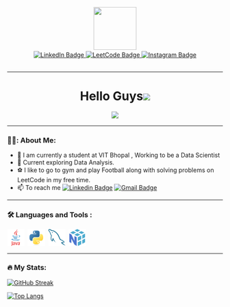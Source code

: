 <div id="header" align="center">
  <img src="https://media.giphy.com/media/vLlpbDafjgHystuJ0a/giphy.gif", width="100", height=100/>
  </div>
<div id="badges" align="center">
  <a href="https://www.linkedin.com/in/abhinandan-jain-90a725209/">
    <img src="https://img.shields.io/badge/LinkedIn-blue?style=for-the-badge&logo=linkedin&logoColor=white" alt="LinkedIn Badge"/>
  </a>
  <a href="https://leetcode.com/abhijain1911/">
  <img src="https://img.shields.io/badge/-LeetCode-FFA116?style=for-the-badge&logo=LeetCode&logoColor=black" alt="LeetCode Badge"/>
    </a>
  <a href="https://www.instagram.com/abhi_jain1911/">
  <img src="https://img.shields.io/badge/Instagram-E4405F?style=for-the-badge&logo=instagram&logoColor=white" alt="Instagram Badge"/>
  </a>
</div>
<div align="center">
  <img src="https://komarev.com/ghpvc/?username=Abhijain1911&style=flat-square&color=blue" alt=""/>
  </div>

---

  <h1 align="center">
  Hello Guys<img src="https://media.giphy.com/media/hvRJCLFzcasrR4ia7z/giphy.gif" width="30px"/>
</h1>
<div align="center">
  <img src="https://media.giphy.com/media/l46Cy1rHbQ92uuLXa/giphy.gif",height="300","width"="800"/>
  </div>
  
---

### 👨‍💻: About Me:
- :telescope: I am currently a student at VIT Bhopal , Working to be a Data Scientist
- :seedling: Current exploring Data Analysis.
- ⚽ I like to go to gym and play Football along with solving problems on LeetCode in my free time.
- :mailbox: To reach me [![Linkedin Badge](https://img.shields.io/badge/LinkdIn-blue?style=flat&logo=Linkedin&logoColor=white)]("https://www.linkedin.com/in/abhinandan-jain-90a725209/") [![Gmail Badge](https://img.shields.io/badge/Gmail-D14836?style=flat&logo=gmail&logoColor=white)]("jainabhinandan.19@gmail.com")

---

### :hammer_and_wrench: Languages and Tools :
<div>
  <img src="https://github.com/devicons/devicon/blob/master/icons/java/java-original-wordmark.svg" title="Java" alt="Java" width="40" height="40"/>&nbsp;
  <img src="https://github.com/devicons/devicon/blob/master/icons/python/python-original.svg" title="Python" alt="Python" width="40" height="40"/>&nbsp;
  <img src="https://github.com/devicons/devicon/blob/master/icons/mysql/mysql-original.svg" title="MySql" alt="MySql" width="40" height="40"/>&nbsp;
  <img src="https://github.com/devicons/devicon/blob/master/icons/numpy/numpy-original.svg" title="NumPy" alt="NumPy" width="40" height="40"/>&nbsp;
 
  ---
  
  ### :fire: My Stats:
  [![GitHub Streak](http://github-readme-streak-stats.herokuapp.com?user=Abhijain1911&theme=dark&background=000000)](https://git.io/streak-stats)
  
  [![Top Langs](https://github-readme-stats.vercel.app/api/top-langs/?username=Abhijain1911&layout=compact&theme=vision-friendly-dark)](https://github.com/anuraghazra/github-readme-stats)
